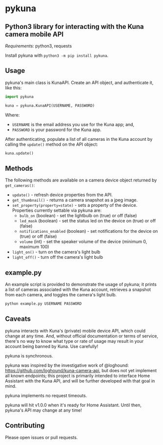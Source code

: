 # pykuna

## Python3 library for interacting with the Kuna camera mobile API

*Requirements:* python3, requests

Install pykuna with `python3 -m pip install pykuna`.

## Usage

pykuna's main class is KunaAPI. Create an API object, and authenticate it, like this:

```python
import pykuna

kuna = pykuna.KunaAPI(USERNAME, PASSWORD)
```

Where:

- `USERNAME` is the email address you use for the Kuna app; and,
- `PASSWORD` is your password for the Kuna app.

After authenticating, populate a list of all cameras in the Kuna account by calling the `update()` method on the API object:

```python
kuna.update()
```

## Methods

The following methods are available on a camera device object returned by `get_cameras()`:

- `update()` - refresh device properties from the API.
- `get_thumbnail()` - returns a camera snapshot as a jpeg image.
- `set_property(property=state)` - sets a property of the device. Properties currently settable via pykuna are:
  - `bulb_on` (boolean) - set the lightbulb  on (true) or off (false)
  - `led_mask` (boolean) - set the status led on the device on (true) or off (false)
  - `notifications_enabled` (boolean) - set notifications for the device on (true) or off (false)
  - `volume` (int) - set the speaker volume of the device (minimum 0, maximum 100)
- `light_on()` - turn on the camera's light bulb
- `light_off()` - turn off the camera's light bulb

## example.py

An example script is provided to demonstrate the usage of pykuna; it prints a list of cameras associated with the Kuna account, retrieves a snapshot from each camera, and toggles the camera's light bulb.

```python
python example.py USERNAME PASSWORD
```

## Caveats

pykuna interacts with Kuna's (private) mobile device API, which could change at any time. And, without official documentation or terms of service, there's no way to know what type or rate of usage may result in your account being banned by Kuna. Use carefully!

pykuna is synchronous.

pykuna was inspired by the investigative work of @loghound: https://github.com/loghound/kuna-camera-api, but does not yet implement all known endpoints; this project is primarily intended to interface Home Assistant with the Kuna API, and will be further developed with that goal in mind.

pykuna implements no request timeouts.

pykuna will hit v1.0.0 when it's ready for Home Assistant. Until then, pykuna's API may change at any time!

## Contributing

Please open issues or pull requests.
